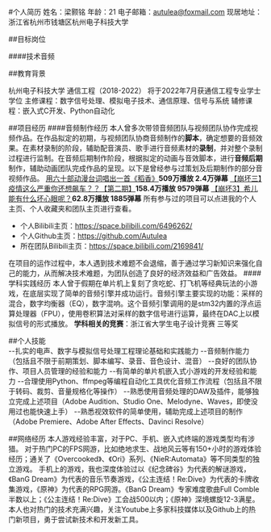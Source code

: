 #个人简历
姓名：梁颢铭
年龄：21
电子邮箱：autulea@foxmail.com
现居地址：浙江省杭州市钱塘区杭州电子科技大学

##目标岗位

####技术音频

##教育背景

杭州电子科技大学	通信工程（2018-2022）
将于2022年7月获通信工程专业学士学位
主修课程：数字信号处理、模拟电子技术、通信原理、信号与系统
辅修课程：嵌入式C开发、Python自动化

##项目经历
####音频制作经历
本人曾多次带领音频团队与视频团队协作完成视频作品。在作品拟定的初期，与视频团队协商音频制作的**脚本**，确定想要的音频效果。在素材录制的阶段，辅助配音演员、歌手进行音频素材的**录制**，并对整个录制过程进行监制。在音频后期制作阶段，根据拟定的动画与音效脚本，进行**音频后期**制作，辅助动画团队完成作品的呈现。以下是曾经参与过策划及后期制作的部分音视频作品。
[用六十部动漫台词唱出一首《稻香》](https://www.bilibili.com/video/BV16V411C7Jv "用六十部动漫台词唱出一首《稻香》")**509万播放 2.4万弹幕**
[【崩坏三】疫情这么严重你还想飙车？？【第二期】](https://www.bilibili.com/video/BV1W7411K7ti "【崩坏三】疫情这么严重你还想飙车？？【第二期】")**158.4万播放 9579弹幕**
[【崩坏3】希儿能有什么坏心眼呢？](https://www.bilibili.com/video/BV1Xb4y1Z7Mm "【崩坏3】希儿能有什么坏心眼呢？")**62.8万播放 1885弹幕**
所有参与过的项目可以点进我的个人主页、个人收藏夹和团队主页进行查看。
- 个人Bilibili主页：https://space.bilibili.com/6496262/
- 个人Github主页：https://github.com/Autulea 
- 所在团队Bilibili主页：https://space.bilibili.com/2169841/

在项目的运作过程中，本人遇到技术难题不会退缩，善于通过学习新知识来强化自己的能力，从而解决技术难题，为团队创造了良好的经济效益和广告效益。
####学科实践经历
本人曾于假期在单片机上复刻了贪吃蛇、打飞机等经典玩法的小游戏，在底层实现了简单的音频引擎并成功运行。音频引擎主要实现的功能：采样的混合，数字均衡器（EQ），数字混响。这个音频引擎调用的是stm32内置的浮点运算处理器（FPU），使用卷积算法对采样的数字信号进行运算，最终在DAC上以模拟信号的形式播放。
**学科相关的竞赛**：浙江省大学生电子设计竞赛 三等奖

##个人技能	
--扎实的电声、数字与模拟信号处理工程理论基础和实践能力
--音频制作能力（包括且不限于前期策划、脚本编写、录音、音色设计、混音）
--良好的团队协作、项目人员管理的经验和能力
--有简单的单片机嵌入式小游戏的开发经验和能力
--合理使用Python、ffmpeg等编程自动化工具优化音频工作流程（包括且不限于转码、裁剪、音量规格化等操作）
--熟悉使用音频处理的DAW及插件，能够独立完成上述项目（Adobe Audition、Studio One、Melodyne、Waves，即使没用过也能快速上手）
--熟悉视效软件的简单使用，辅助完成上述项目的制作（Adobe Premiere、Adobe After Effects、Davinci Resolve）

##网络经历
本人游戏经验丰富，对于PC、手机、嵌入式终端的游戏类型均有涉猎。
对于热门PC的FPS网游，比如绝地求生、战地风云等有150+小时的游戏体验经历；通关了《Overcooked》、《Ori》系列、《NieR:Automata》等不同类型的独立游戏。
手机上的游戏，我也深度体验过以《纪念碑谷》为代表的解谜游戏，《BanG Dream》为代表的音乐节奏游戏，《公主连结！Re:Dive》为代表的卡牌收集游戏，《原神》为代表的RPG网游。《BanG Dream》专家难度歌曲Full Comble半数以上；《公主连结！Re:Dive》工会战500以内；《原神》深境螺旋12-3满星。
本人也对热门的技术充满兴趣，关注Youtube上多家科技媒体以及Github上的热门新项目，勇于尝试新技术和开发新工具。

